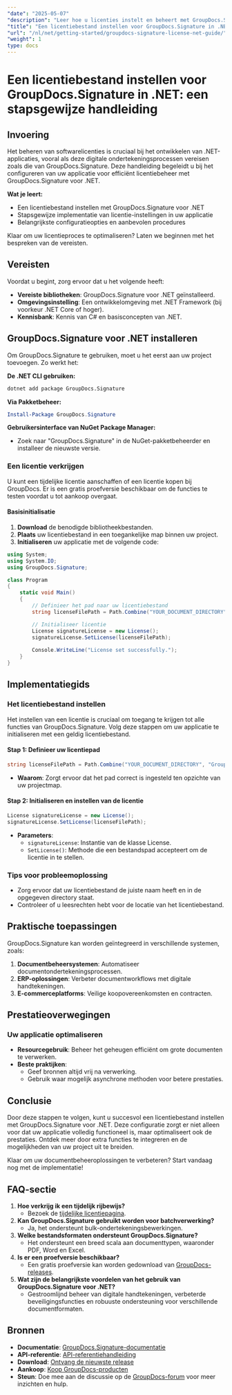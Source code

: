 ```yaml
---
"date": "2025-05-07"
"description": "Leer hoe u licenties instelt en beheert met GroupDocs.Signature voor .NET. Deze uitgebreide handleiding behandelt alles van installatie tot licentieconfiguratie."
"title": "Een licentiebestand instellen voor GroupDocs.Signature in .NET&#58; een stapsgewijze handleiding"
"url": "/nl/net/getting-started/groupdocs-signature-license-net-guide/"
"weight": 1
type: docs
---
```

# Een licentiebestand instellen voor GroupDocs.Signature in .NET: een stapsgewijze handleiding

## Invoering
Het beheren van softwarelicenties is cruciaal bij het ontwikkelen van .NET-applicaties, vooral als deze digitale ondertekeningsprocessen vereisen zoals die van GroupDocs.Signature. Deze handleiding begeleidt u bij het configureren van uw applicatie voor efficiënt licentiebeheer met GroupDocs.Signature voor .NET.

**Wat je leert:**
- Een licentiebestand instellen met GroupDocs.Signature voor .NET
- Stapsgewijze implementatie van licentie-instellingen in uw applicatie
- Belangrijkste configuratieopties en aanbevolen procedures

Klaar om uw licentieproces te optimaliseren? Laten we beginnen met het bespreken van de vereisten.

## Vereisten
Voordat u begint, zorg ervoor dat u het volgende heeft:
- **Vereiste bibliotheken**: GroupDocs.Signature voor .NET geïnstalleerd.
- **Omgevingsinstelling**: Een ontwikkelomgeving met .NET Framework (bij voorkeur .NET Core of hoger).
- **Kennisbank**: Kennis van C# en basisconcepten van .NET.

## GroupDocs.Signature voor .NET installeren
Om GroupDocs.Signature te gebruiken, moet u het eerst aan uw project toevoegen. Zo werkt het:

**De .NET CLI gebruiken:**
```bash
dotnet add package GroupDocs.Signature
```

**Via Pakketbeheer:**
```powershell
Install-Package GroupDocs.Signature
```

**Gebruikersinterface van NuGet Package Manager:**
- Zoek naar "GroupDocs.Signature" in de NuGet-pakketbeheerder en installeer de nieuwste versie.

### Een licentie verkrijgen
U kunt een tijdelijke licentie aanschaffen of een licentie kopen bij GroupDocs. Er is een gratis proefversie beschikbaar om de functies te testen voordat u tot aankoop overgaat.

#### Basisinitialisatie
1. **Download** de benodigde bibliotheekbestanden.
2. **Plaats** uw licentiebestand in een toegankelijke map binnen uw project.
3. **Initialiseren** uw applicatie met de volgende code:

```csharp
using System;
using System.IO;
using GroupDocs.Signature;

class Program
{
    static void Main()
    {
        // Definieer het pad naar uw licentiebestand
        string licenseFilePath = Path.Combine("YOUR_DOCUMENT_DIRECTORY", "GroupDocs.license");

        // Initialiseer licentie
        License signatureLicense = new License();
        signatureLicense.SetLicense(licenseFilePath);
        
        Console.WriteLine("License set successfully.");
    }
}
```

## Implementatiegids
### Het licentiebestand instellen
Het instellen van een licentie is cruciaal om toegang te krijgen tot alle functies van GroupDocs.Signature. Volg deze stappen om uw applicatie te initialiseren met een geldig licentiebestand.

#### Stap 1: Definieer uw licentiepad
```csharp
string licenseFilePath = Path.Combine("YOUR_DOCUMENT_DIRECTORY", "GroupDocs.license");
```
- **Waarom**: Zorgt ervoor dat het pad correct is ingesteld ten opzichte van uw projectmap.

#### Stap 2: Initialiseren en instellen van de licentie
```csharp
License signatureLicense = new License();
signatureLicense.SetLicense(licenseFilePath);
```
- **Parameters**:
  - `signatureLicense`: Instantie van de klasse License.
  - `SetLicense()`: Methode die een bestandspad accepteert om de licentie in te stellen.

### Tips voor probleemoplossing
- Zorg ervoor dat uw licentiebestand de juiste naam heeft en in de opgegeven directory staat.
- Controleer of u leesrechten hebt voor de locatie van het licentiebestand.

## Praktische toepassingen
GroupDocs.Signature kan worden geïntegreerd in verschillende systemen, zoals:
1. **Documentbeheersystemen**: Automatiseer documentondertekeningsprocessen.
2. **ERP-oplossingen**: Verbeter documentworkflows met digitale handtekeningen.
3. **E-commerceplatforms**: Veilige koopovereenkomsten en contracten.

## Prestatieoverwegingen
### Uw applicatie optimaliseren
- **Resourcegebruik**: Beheer het geheugen efficiënt om grote documenten te verwerken.
- **Beste praktijken**:
  - Geef bronnen altijd vrij na verwerking.
  - Gebruik waar mogelijk asynchrone methoden voor betere prestaties.

## Conclusie
Door deze stappen te volgen, kunt u succesvol een licentiebestand instellen met GroupDocs.Signature voor .NET. Deze configuratie zorgt er niet alleen voor dat uw applicatie volledig functioneel is, maar optimaliseert ook de prestaties. Ontdek meer door extra functies te integreren en de mogelijkheden van uw project uit te breiden.

Klaar om uw documentbeheeroplossingen te verbeteren? Start vandaag nog met de implementatie!

## FAQ-sectie
1. **Hoe verkrijg ik een tijdelijk rijbewijs?**
   - Bezoek de [tijdelijke licentiepagina](https://purchase.groupdocs.com/temporary-license/).
2. **Kan GroupDocs.Signature gebruikt worden voor batchverwerking?**
   - Ja, het ondersteunt bulk-ondertekeningsbewerkingen.
3. **Welke bestandsformaten ondersteunt GroupDocs.Signature?**
   - Het ondersteunt een breed scala aan documenttypen, waaronder PDF, Word en Excel.
4. **Is er een proefversie beschikbaar?**
   - Een gratis proefversie kan worden gedownload van [GroupDocs-releases](https://releases.groupdocs.com/signature/net/).
5. **Wat zijn de belangrijkste voordelen van het gebruik van GroupDocs.Signature voor .NET?**
   - Gestroomlijnd beheer van digitale handtekeningen, verbeterde beveiligingsfuncties en robuuste ondersteuning voor verschillende documentformaten.

## Bronnen
- **Documentatie**: [GroupDocs.Signature-documentatie](https://docs.groupdocs.com/signature/net/)
- **API-referentie**: [API-referentiehandleiding](https://reference.groupdocs.com/signature/net/)
- **Download**: [Ontvang de nieuwste release](https://releases.groupdocs.com/signature/net/)
- **Aankoop**: [Koop GroupDocs-producten](https://purchase.groupdocs.com/buy)
- **Steun**: Doe mee aan de discussie op de [GroupDocs-forum](https://forum.groupdocs.com/c/signature/) voor meer inzichten en hulp.